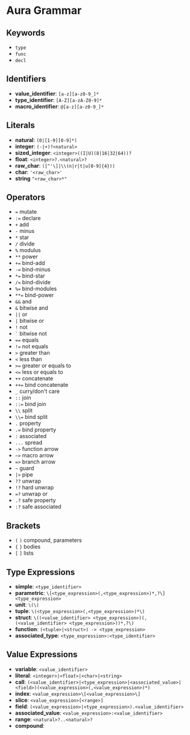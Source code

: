 # Aura Grammar

## Keywords

- `type`
- `func`
- `decl`	

## Identifiers

- **value_identifier**: `[a-z][a-z0-9_]*`
- **type_identifier**: `[A-Z][a-zA-Z0-9]*`
- **macro_identifier**: `@[a-z][a-z0-9_]*`

## Literals

- **natural**: `(0|[1-9][0-9]*)`
- **integer**: `(-|+)?<natural>`
- **sized_integer**: `<integer>((I|U)(8|16|32|64))?`
- **float**: `<integer>?.<natural>?`
- **raw_char**: `([^'\]|\\(n|r|t|u[0-9]{4}))`
- **char**: `'<raw_char>'`
- **string** `"<raw_char>*"`

## Operators

- `=` mutate
- `:=` declare
- `+` add
- `-` minus
- `*` star
- `/` divide
- `%` modulus
- `**` power
- `+=` bind-add
- `-=` bind-minus
- `*=` bind-star
- `/=` bind-divide
- `%=` bind-modules
- `**=` bind-power
- `&&` and
- `&` bitwise and
- `||` or
- `|` bitwise or
- `!` not
- `` ` `` bitwise not
- `==` equals
- `!=` not equals
- `>` greater than
- `<` less than
- `>=` greater or equals to
- `<=` less or equals to
- `++` concatenate
- `++=` bind concatenate
- `_` curry/don't care
- `::` join
- `::=` bind join
- `\\` split
- `\\=` bind split
- `.` property
- `.=` bind property
- `:` associated
- `...` spread
- `->` function arrow
- `~>` macro arrow
- `=>` branch arrow
- `~` guard
- `|>` pipe
- `??` unwrap
- `!?` hard unwrap
- `=?` unwrap or
- `.?` safe property
- `:?` safe associated

## Brackets

- `(` `)` compound, parameters
- `{` `}` bodies
- `[` `]` lists

## Type Expressions

- **simple**: `<type_identifier>`
- **parametric**: `\[<type_expression>(,<type_expression>)*,?\]<type_expression>`
- **unit**: `\(\)`
- **tuple**: `\(<type_expression>(,<type_expression>)*\)`
- **struct**: `\((<value_identifier> <type_expression>)(,(<value_identifier> <type_expression>))*,?\)`
- **function**: `(<tuple>|<struct>) -> <type_expression>`
- **associated_type**: `<type_expression>:<type_identifier>`

## Value Expressions

- **variable**: `<value_identifier>`
- **literal**: `<integer>|<float>|<char>|<string>`
- **call**: `(<value_identifier>|<type_expression>|<associated_value>|<field>)(<value_expression>(,<value_expression>)*)`
- **index**: `<value_expression>\[<value_expression>\]`
- **slice**: `<value_expression>[<range>]`
- **field**: `(<value_expression>|<type_expression>).<value_identifier>`
- **associated_value**: `<value_expression>:<value_identifier>`
- **range**: `<natural>?..<natural>?`
- **compound**:
